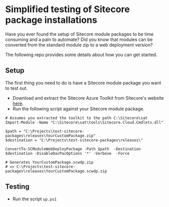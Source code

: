 # Simplified testing of Sitecore package installations

Have you ever found the setup of Sitecore module packages to be time consuming and a pain to automate? Did you know that modules can be converted from the standard module zip to a web deployment version? 

The following repo provides some details about how you can get started.

## Setup

The first thing you need to do is have a Sitecore module package you want to test out.

* Download and extract the Sitecore Azure Toolkit from Sitecore's website [here](https://dev.sitecore.net/Downloads.aspx).
* Run the following script against your Sitecore module package.
 ```
 # Assumes you extracted the toolkit to the path C:\Sitecore\sat
 Import-Module -Name "C:\Sitecore\sat\tools\Sitecore.Cloud.Cmdlets.dll"

$path = "C:\Projects\test-sitecore-packages\releases\YourCustomPackage.zip"
$destination = "C:\Projects\test-sitecore-packages\releases\"

ConvertTo-SCModuleWebDeployPackage -Path $path  -Destination $destination -DisableDacPacOptions '*' -Verbose  -Force

# Generates YourCustomPackage.scwdp.zip
# => C:\Projects\test-sitecore-packages\releases\YourCustomPackage.scwdp.zip
```

## Testing

* Run the script `up.ps1`